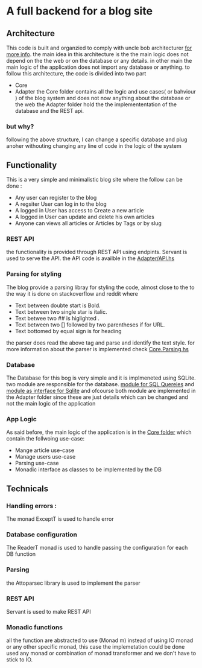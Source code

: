 # A full backend for a blog site
## Architecture
This code is built and organzied to comply with uncle bob architecturer [for more info](https://8thlight.com/blog/uncle-bob/2012/08/13/the-clean-architecture.html). the main idea in this architecture is the the main logic does not depend on the the web or on the database or any details. in other main the main logic of the application does not import any database or anything.
to follow this architecture, the code is divided into two part
  * Core
  * Adapter
the Core folder contains all the logic and use cases( or bahviour ) of the blog system and does not now anything about the database or the web
the Adapter folder hold the the implemententation of the database and the REST api.
### but why?
following the above structure, I can change a specific database and plug anoher withouting changing any line of code in the logic of the system

## Functionality
This is a very simple and minimalistic blog site where the follow can be done :
- Any user can register to the blog
- A regsiter User can log in to the blog
- A logged in User has access to Create a new article
- A logged in User can update and delete his own articles
- Anyone can views all articles or Articles by Tags or by slug
### REST API
the functionality is provided through REST API using endpints. Servant is used to serve the API. the API code is availble in the [Adapter/API.hs](https://github.com/kwaleko/blog-post/blob/master/src/Adapter/API.hs)

### Parsing for styling
The blog provide a parsing libray for styling the code, almost close to the to the way it is done on stackoverflow and reddit where
- Text between doubte start is Bold.
- Text between two single star is italic.
- Text betwee two ## is higlighted .
- Text between two [] followed by two parentheses if for URL.
- Text bottomed by equal sign is for heading

the parser does read the above tag and parse and identify the text style. for more information about the parser is implemented check [Core.Parsing.hs](https://github.com/kwaleko/blog-post/blob/master/src/Core/Parsing.hs)

### Database
The Database for this bog is very simple and it is implmeneted using SQLite. two module are responsible for the database. [module for SQL Quereies](https://github.com/kwaleko/blog-post/blob/master/src/Adapter/SQL.hs) and [module as interface for Sqlite](https://github.com/kwaleko/blog-post/blob/master/src/Adapter/Sqlite.hs) and ofcourse both module are implemented in the Adapter folder since these are just details which can be changed and not the main logic of the application

### App Logic
As said before, the main logic of the application is in the [Core folder](https://github.com/kwaleko/blog-post/tree/master/src/Core) which contain the follwoing use-case:
- Mange article use-case
- Manage users use-case
- Parsing use-case
- Monadic interface as classes to be implemented by the DB

## Technicals
 ### Handling errors :
 The monad ExceptT is used to handle error
 ### Database configuration
 The ReaderT monad is used to handle passing the configuration for each DB function
 ### Parsing
 the Attoparsec library is used to implement the parser
 ### REST API
 Servant is used to make REST API
 ### Monadic functions
 all the function are abstracted to use (Monad m) instead of using IO monad or any other specific monad, this case the implemetation could be done used any monad or combination of monad transformer and we don't have to stick to IO.
